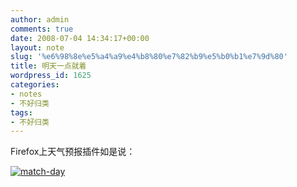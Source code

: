 ```yaml
---
author: admin
comments: true
date: 2008-07-04 14:34:17+00:00
layout: note
slug: '%e6%98%8e%e5%a4%a9%e4%b8%80%e7%82%b9%e5%b0%b1%e7%9d%80'
title: 明天一点就着
wordpress_id: 1625
categories:
- notes
- 不好归类
tags:
- 不好归类
---
```


Firefox上天气预报插件如是说：

[![match-day](http://pic.yupoo.com/ctb.my/279195d1aa76/medium.jpg)](http://www.yupoo.com/photos/view?id=ff8080811aedacae011aee7ced5a1321)
